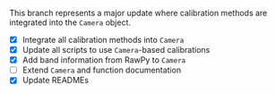 This branch represents a major update where calibration methods are integrated into the `Camera` object.

- [x] Integrate all calibration methods into `Camera`
- [x] Update all scripts to use `Camera`-based calibrations
- [x] Add band information from RawPy to `Camera`
- [ ] Extend `Camera` and function documentation
- [x] Update READMEs
